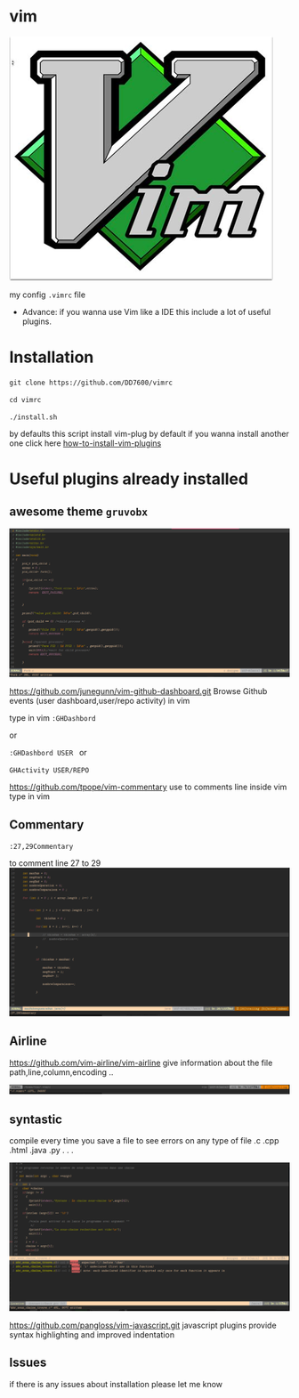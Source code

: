 # vim 
![vim-logo](vim-logo.jpeg)

my config ``.vimrc`` file 


- Advance: if you wanna use Vim like a IDE this include a lot of useful plugins.


# Installation

``git clone https://github.com/DD7600/vimrc ``

``cd vimrc``

``./install.sh``



by defaults this script install vim-plug by default if you wanna install another one click here
[how-to-install-vim-plugins](https://opensource.com/article/20/2/how-install-vim-plugins )

# Useful plugins already installed

## awesome theme ``gruvobx``

![gruvbox](images/gruvbox.png)

https://github.com/junegunn/vim-github-dashboard.git
Browse Github events (user dashboard,user/repo activity) in vim


type in vim
``:GHDashbord ``

or

``:GHDashbord USER ``
or 

``GHActivity USER/REPO``

https://github.com/tpope/vim-commentary
use to comments line inside vim
type in vim

## Commentary

``:27,29Commentary``

to comment line 27 to 29
![Commentary](images/Comment.png)

## Airline
https://github.com/vim-airline/vim-airline give information about the file path,line,column,encoding ..

![airline](images/airline.png)

## syntastic
compile every time you save a file to see  errors on any type of file .c .cpp .html .java .py . . .

![syntastic](images/syntastic.png)



https://github.com/pangloss/vim-javascript.git javascript plugins provide syntax highlighting and improved indentation

## Issues
if there is any issues about installation please let me know